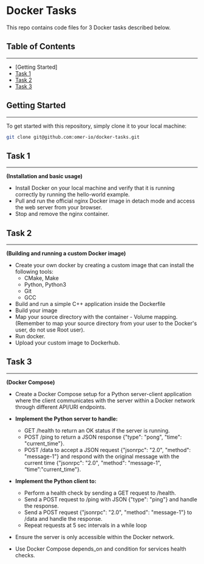 # Docker Tasks

This repo contains code files for 3 Docker tasks described below.

## Table of Contents
-----------------

* [Getting Started]
* [Task 1](#task-1)
* [Task 2](#task-2)
* [Task 3](#task-3)

## Getting Started
---------------

To get started with this repository, simply clone it to your local machine:

```bash
git clone git@github.com:omer-io/docker-tasks.git
```

## Task 1
---------------

**(Installation and basic usage)**
- Install Docker on your local machine and verify that it is running correctly by running the hello-world example.
- Pull and run the official nginx Docker image in detach mode and access the web server from your browser.
- Stop and remove the nginx container.

## Task 2
---------------

**(Building and running a custom Docker image)**
- Create your own docker by creating a custom image that can install the following tools:
    - CMake, Make
    - Python, Python3
    - Git
    - GCC
- Build and run a simple C++ application inside the Dockerfile
- Build your image
- Map your source directory with the container - Volume mapping. (Remember to map your source directory from your user to the Docker's user, do not use Root user).
- Run docker.
- Upload your custom image to Dockerhub.

## Task 3
---------------

**(Docker Compose)**
- Create a Docker Compose setup for a Python server-client application where the client communicates with the server within a Docker network through different API/URI endpoints. 

- **Implement the Python server to handle:**

    - GET /health to return an OK status if the server is running.
    - POST /ping to return a JSON response {"type": "pong", "time": "current_time"}.
    - POST /data to accept a JSON request {"jsonrpc": "2.0", "method": "message-1"} and respond with the original message with the current time {"jsonrpc": "2.0", "method": "message-1", “time”:"current_time"}.

- **Implement the Python client to:**

    - Perform a health check by sending a GET request to /health.
    - Send a POST request to /ping with JSON {"type": "ping"} and handle the response.
    - Send a POST request {"jsonrpc": "2.0", "method": "message-1"} to /data and handle the response.
    - Repeat requests at 5 sec intervals in a while loop 
- Ensure the server is only accessible within the Docker network.
- Use Docker Compose depends_on and condition for services health checks.
